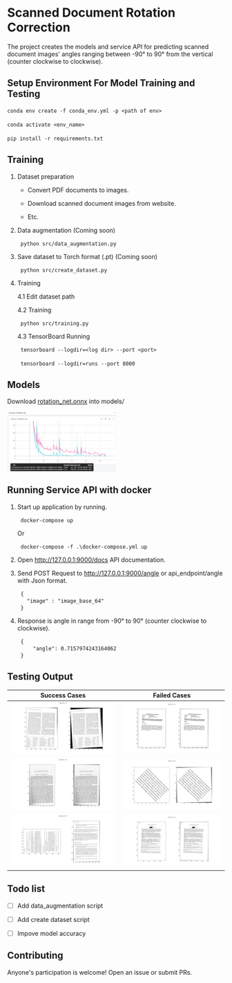 # Scanned Document Rotation Correction
  
  The project creates the models and service API for predicting scanned document images' angles ranging between -90° to 90° from the vertical (counter clockwise to clockwise).
  
## Setup Environment For Model Training and Testing 

    conda env create -f conda_env.yml -p <path of env>

    conda activate <env_name> 

    pip install -r requirements.txt

  
## Training
  
1. Dataset preparation
    
   - Convert PDF documents to images.
   
   - Download scanned document images from website.
   
   - Etc.
  
2. Data augmentation (Coming soon)
  
        python src/data_augmentation.py
    
3. Save dataset to Torch format (.pt) (Coming soon)
  
        python src/create_dataset.py
    
4. Training

   4.1 Edit dataset path
   
   4.2 Training

        python src/training.py
        
   4.3 TensorBoard Running
   
        tensorboard --logdir=<log dir> --port <port>
        
        tensorboard --logdir=runs --port 8000
        

## Models

  Download [rotation_net.onnx](https://drive.google.com/file/d/1VfDIFAZghT9qtjToOJNXG8Zk6xRZxv4T/view?usp=sharing) into models/

  <img width="50%" align="center" src="https://raw.githubusercontent.com/skconan/Scanned-Document-Rotation-Correction/main/tensorboard.png" />
  
## Running Service API with docker

  1. Start up application by running.

          docker-compose up
     
     Or
        
          docker-compose -f .\docker-compose.yml up
          
  2. Open http://127.0.0.1:9000/docs API documentation.
  
  3. Send POST Request to http://127.0.0.1:9000/angle or api_endpoint/angle with Json format.
          
          {
            "image" : "image_base_64"
          } 
          
  
  4. Response is angle in range from -90° to 90° (counter clockwise to clockwise). 
  
          {
              "angle": 0.7157974243164062
          }


          
     
  
## Testing Output
  
  | Success Cases             |  Failed Cases |
  :-------------------------:|:-------------------------:
  |<img  src="https://raw.githubusercontent.com/skconan/Scanned-Document-Rotation-Correction/main/testing_output/02.png" /> | <img src="https://raw.githubusercontent.com/skconan/Scanned-Document-Rotation-Correction/main/testing_output/00.png" /> |
  |<img  src="https://raw.githubusercontent.com/skconan/Scanned-Document-Rotation-Correction/main/testing_output/10.png" /> | <img src="https://raw.githubusercontent.com/skconan/Scanned-Document-Rotation-Correction/main/testing_output/12.png" /> |
  |<img  src="https://raw.githubusercontent.com/skconan/Scanned-Document-Rotation-Correction/main/testing_output/09.png" /> | <img src="https://raw.githubusercontent.com/skconan/Scanned-Document-Rotation-Correction/main/testing_output/13.png" /> |
  
 
## Todo list 

  - [ ] Add data_augmentation script
  
  - [ ] Add create dataset script
  
  - [ ] Impove model accuracy 


## Contributing

Anyone's participation is welcome! Open an issue or submit PRs.
